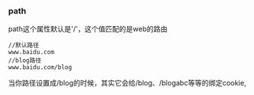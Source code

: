 ### path

path这个属性默认是'/'，这个值匹配的是web的路由
```tsx
//默认路径
www.baidu.com
//blog路径
www.baidu.com/blog
```
当你路径设置成/blog的时候，其实它会给/blog、/blogabc等等的绑定cookie,

